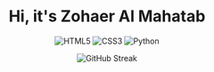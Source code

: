 <div align="center">
  
  # Hi, it's Zohaer Al Mahatab
  
  ![HTML5](https://img.shields.io/badge/-HTML5-E34F26?logo=html5&logoColor=white)
  ![CSS3](https://img.shields.io/badge/-CSS3-1572B6?logo=css3&logoColor=white)
  ![Python](https://img.shields.io/badge/-Python-3776AB?logo=python&logoColor=white)

 


  ![GitHub Streak](https://github-readme-streak-stats.herokuapp.com/?user=priom-mahatab&theme=tokyonight)

</div>
